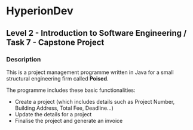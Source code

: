 # HyperionDev
## Level 2 - Introduction to Software Engineering /  Task 7 - Capstone Project
### Description
This is a project management programme written in Java for a small structural engineering firm called **Poised**.

The programme includes these basic functionalities:
* Create a project (which includes details such as Project Number, Building Address, Total Fee, Deadline...)
* Update the details for a project
* Finalise the project and generate an invoice

